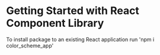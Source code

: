 # Getting Started with React Component Library

To install package to an existing React application run 'npm i color_scheme_app'